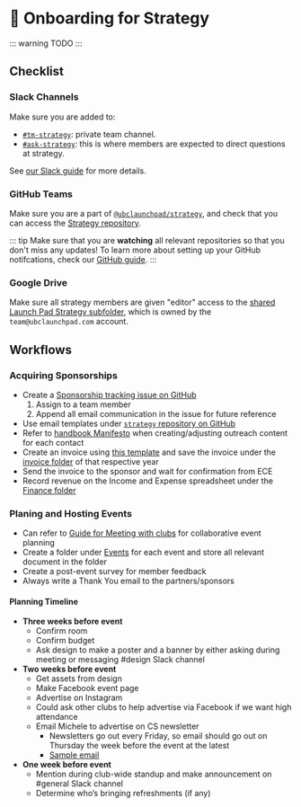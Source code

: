 # 🚀 Onboarding for Strategy

::: warning
TODO
:::

## Checklist

### Slack Channels

Make sure you are added to:

* [`#tm-strategy`](https://ubclaunchpad.slack.com/archives/GNHRBQE5R): private team channel.
* [`#ask-strategy`](https://ubclaunchpad.slack.com/archives/CJVF0FQHG): this is where members are expected to direct questions at strategy.

See [our Slack guide](/handbook/tools/slack.md) for more details.

### GitHub Teams

Make sure you are a part of [`@ubclaunchpad/strategy`](https://github.com/orgs/ubclaunchpad/teams/strategy), and check that you can access the [Strategy repository](https://github.com/ubclaunchpad/strategy).

::: tip
Make sure that you are **watching** all relevant repositories so that you don't miss any updates! To learn more about setting up your GitHub notifcations, check our [GitHub guide](../tools/github.md#setting-up-notifications).
:::

### Google Drive

Make sure all strategy members are given "editor" access to the [shared Launch Pad Strategy subfolder](https://drive.google.com/drive/folders/0BwdNv1PZjDeXMkc1eDVNY1ZHT00), which is owned by the `team@ubclaunchpad.com` account.

## Workflows

### Acquiring Sponsorships

* Create a [Sponsorship tracking issue on GitHub](https://github.com/ubclaunchpad/strategy/issues/new?assignees=&labels=sponsorship&template=sponsorship.md&title=)
  1. Assign to a team member
  2. Append all email communication in the issue for future reference
* Use email templates under [`strategy` repository on GitHub](https://github.com/ubclaunchpad/strategy/tree/master/email-templates)
* Refer to [handbook Manifesto](../manifesto.md) when creating/adjusting outreach content for each contact
* Create an invoice using [this template](https://drive.google.com/drive/u/2/folders/1-j9yUNGPIAKE6W_7MXjjGCzJdS3mEECZ) and save the invoice under the [invoice folder](https://drive.google.com/drive/u/2/folders/1-j9yUNGPIAKE6W_7MXjjGCzJdS3mEECZ) of that respective year
* Send the invoice to the sponsor and wait for confirmation from ECE
* Record revenue on the Income and Expense spreadsheet under the [Finance folder](https://drive.google.com/drive/u/2/folders/1DX9E-FJ8EH40kYM_HO8tC1Y_Z0UuSBbq)

### Planing and Hosting Events

* Can refer to [Guide for Meeting with clubs](https://docs.google.com/document/d/1Hy3TZY6rh_02lGwtWu_6_DfIExMnfY8ZH5KMVGIYVJw/edit) for collaborative event planning
* Create a folder under [Events](https://drive.google.com/drive/u/2/folders/1eRUGpbt2CJevxJQpPqevL9rDA-GABIet) for each event and store all relevant document in the folder
* Create a post-event survey for member feedback
* Always write a Thank You email to the partners/sponsors

#### Planning Timeline

* **Three weeks before event**
  * Confirm room
  * Confirm budget
  * Ask design to make a poster and a banner by either asking during meeting or messaging #design Slack channel
* **Two weeks before event**
  * Get assets from design
  * Make Facebook event page
  * Advertise on Instagram
  * Could ask other clubs to help advertise via Facebook if we want high attendance
  * Email Michele to advertise on CS newsletter
    * Newsletters go out every Friday, so  email should go out on Thursday the week before the event at the latest
    * [Sample email](https://docs.google.com/document/d/1Y-JIwoOJCcFvolWytEHWCnFftkcX5YmP0UvMrlViuTE/edit)
* **One week before event**
  * Mention during club-wide standup and make announcement on #general Slack channel
  * Determine who’s bringing refreshments (if any)
